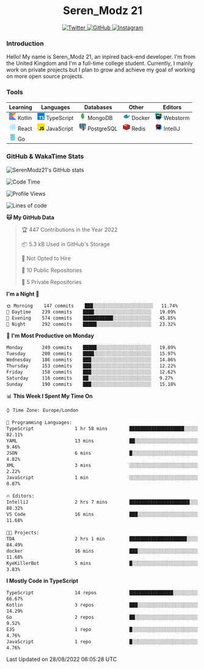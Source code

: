 <div align="center">
  <h1>Seren_Modz 21</h1>
  <a href="https://twitter.com/SerenModz21">
    <img alt="Twitter" src="https://img.shields.io/badge/twitter%20-%231DA1F2.svg?&style=for-the-badge&logo=Twitter&logoColor=white">
  </a>
  <a href="https://github.com/SerenModz21">
    <img alt="GitHub" src="https://img.shields.io/badge/github%20-%23121011.svg?&style=for-the-badge&logo=github&logoColor=white">
  </a>
  <a href="https://www.instagram.com/serenmodz21">
    <img alt="Instagram" src="https://img.shields.io/badge/instagram%20-%23E4405F.svg?&style=for-the-badge&logo=Instagram&logoColor=white">
  </a>
</div>

### Introduction

Hello! My name is Seren_Modz 21, an inpired back-end developer. I'm from the United Kingdom and I'm a full-time college student. Currently, I mainly work on private projects but I plan to grow and achieve my goal of working on more open source projects. 

### Tools

 **Learning**                                        | **Languages**                                               | **Databases**                                               | **Other**                                           | **Editors**                                                  
-----------------------------------------------------|-------------------------------------------------------------|-------------------------------------------------------------|-----------------------------------------------------|--------------------------------------------------------------
 <img width="19px" src="./assets/kotlin.svg"> Kotlin | <img width="19px" src="./assets/typescript.svg"> TypeScript | <img width="19px" src="./assets/mongodb.svg"> MongoDB       | <img width="19px" src="./assets/docker.svg"> Docker | <img width="19px" src="./assets/webstorm.svg"> Webstorm      
 <img width="19px" src="./assets/react.svg"> React   | <img width="19px" src="./assets/javascript.svg"> JavaScript | <img width="19px" src="./assets/postgresql.svg"> PostgreSQL | <img width="19px" src="./assets/redis.svg"> Redis   | <img width="19px" src="./assets/intellij-idea.svg"> IntelliJ
 <img width="19px" src="./assets/go.svg"> Go         |                                                             |                                                             |                                                     |                                                                                                               

### GitHub & WakaTime Stats

![SerenModz21's GitHub stats](https://github-readme-stats.vercel.app/api?username=SerenModz21&show_icons=true&theme=dark)

<!--START_SECTION:waka-->
![Code Time](http://img.shields.io/badge/Code%20Time-1%2C544%20hrs%2049%20mins-blue)

![Profile Views](http://img.shields.io/badge/Profile%20Views-52-blue)

![Lines of code](https://img.shields.io/badge/From%20Hello%20World%20I%27ve%20Written-13%20Thousand%20lines%20of%20code-blue)

**🐱 My GitHub Data** 

> 🏆 447 Contributions in the Year 2022
 > 
> 📦 5.3 kB Used in GitHub's Storage 
 > 
> 🚫 Not Opted to Hire
 > 
> 📜 10 Public Repositories 
 > 
> 🔑 5 Private Repositories  
 > 
**I'm a Night 🦉** 

```text
🌞 Morning    147 commits    ███░░░░░░░░░░░░░░░░░░░░░░   11.74% 
🌆 Daytime    239 commits    ████░░░░░░░░░░░░░░░░░░░░░   19.09% 
🌃 Evening    574 commits    ███████████░░░░░░░░░░░░░░   45.85% 
🌙 Night      292 commits    █████░░░░░░░░░░░░░░░░░░░░   23.32%

```
📅 **I'm Most Productive on Monday** 

```text
Monday       249 commits    █████░░░░░░░░░░░░░░░░░░░░   19.89% 
Tuesday      200 commits    ████░░░░░░░░░░░░░░░░░░░░░   15.97% 
Wednesday    186 commits    ███░░░░░░░░░░░░░░░░░░░░░░   14.86% 
Thursday     153 commits    ███░░░░░░░░░░░░░░░░░░░░░░   12.22% 
Friday       158 commits    ███░░░░░░░░░░░░░░░░░░░░░░   12.62% 
Saturday     116 commits    ██░░░░░░░░░░░░░░░░░░░░░░░   9.27% 
Sunday       190 commits    ███░░░░░░░░░░░░░░░░░░░░░░   15.18%

```


📊 **This Week I Spent My Time On** 

```text
⌚︎ Time Zone: Europe/London

💬 Programming Languages: 
TypeScript               1 hr 58 mins        ████████████████████░░░░░   82.11% 
YAML                     13 mins             ██░░░░░░░░░░░░░░░░░░░░░░░   9.46% 
JSON                     6 mins              █░░░░░░░░░░░░░░░░░░░░░░░░   4.82% 
XML                      3 mins              ░░░░░░░░░░░░░░░░░░░░░░░░░   2.22% 
JavaScript               1 min               ░░░░░░░░░░░░░░░░░░░░░░░░░   0.87%

🔥 Editors: 
IntelliJ                 2 hrs 7 mins        ██████████████████████░░░   88.32% 
VS Code                  16 mins             ███░░░░░░░░░░░░░░░░░░░░░░   11.68%

🐱‍💻 Projects: 
TDA                      2 hrs 1 min         █████████████████████░░░░   84.49% 
docker                   16 mins             ███░░░░░░░░░░░░░░░░░░░░░░   11.68% 
KyeKillerBot             5 mins              █░░░░░░░░░░░░░░░░░░░░░░░░   3.83%

```

**I Mostly Code in TypeScript** 

```text
TypeScript               14 repos            ████████████████░░░░░░░░░   66.67% 
Kotlin                   3 repos             ███░░░░░░░░░░░░░░░░░░░░░░   14.29% 
Go                       2 repos             ██░░░░░░░░░░░░░░░░░░░░░░░   9.52% 
EJS                      1 repo              █░░░░░░░░░░░░░░░░░░░░░░░░   4.76% 
JavaScript               1 repo              █░░░░░░░░░░░░░░░░░░░░░░░░   4.76%

```



 Last Updated on 28/08/2022 06:05:28 UTC
<!--END_SECTION:waka-->
